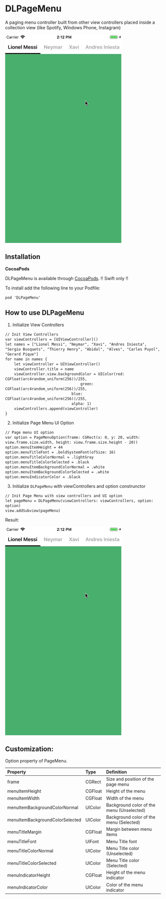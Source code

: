 # DLPageMenu
A paging menu controller built from other view controllers placed inside a collection view (like Spotify, Windows Phone, Instagram)

![pagemenu](./Screenshots/pagemenu.gif)

## Installation

**CocoaPods**

DLPageMenu is available through [CocoaPods](http://cocoapods.org). !! Swift only !!

To install add the following line to your Podfile:

    pod 'DLPageMenu'

## How to use DLPageMenu

1. Initialize View Controllers

```
// Init View Controllers
var viewControllers = [UIViewController]()
let names = ["Lionel Messi", "Neymar", "Xavi", "Andres Iniesta", "Sergio Busquets", "Thierry Henry", "Abidal", "Alves", "Carles Puyol", "Gerard Pique"]
for name in names {
	let viewController = UIViewController()
	viewController.title = name
	viewController.view.backgroundColor = UIColor(red: CGFloat(arc4random_uniform(256))/255, 
					              green: CGFloat(arc4random_uniform(256))/255, 
						      blue: CGFloat(arc4random_uniform(256))/255, 
						      alpha: 1)
	viewControllers.append(viewController)
}
```

2. Initialize Page Menu UI Option

```
// Page menu UI option
var option = PageMenuOption(frame: CGRect(x: 0, y: 20, width: view.frame.size.width, height: view.frame.size.height - 20))
option.menuItemHeight = 44
option.menuTitleFont = .boldSystemFont(ofSize: 16)
option.menuTitleColorNormal = .lightGray
option.menuTitleColorSelected = .black
option.menuItemBackgroundColorNormal = .white
option.menuItemBackgroundColorSelected = .white
option.menuIndicatorColor = .black
```

3. Initialize `DLPageMenu` with viewControllers and option construnctor

```
// Init Page Menu with view controllers and UI option
let pageMenu = DLPageMenu(viewControllers: viewControllers, option: option)
view.addSubview(pageMenu)
```

Result: 

![pagemenu](./Screenshots/pagemenu.gif)



## Customization:

Option property of PageMenu.

| Property | Type | Definition |
|:-----------|:------------|:------------|
| frame | CGRect | Size and position of the page menu |
| menuItemHeight | CGFloat | Height of the menu |
| menuItemWidth | CGFloat | Width of the menu |
| menuItemBackgroundColorNormal | UIColor | Background color of the menu (Unselected) |
| menuItemBackgroundColorSelected | UIColor | Background color of the menu (Selected) |
| menuTitleMargin | CGFloat | Margin between menu items |
| menuTitleFont | UIFont | Menu Title font |
| menuTitleColorNormal | UIColor | Menu Title color (Unselected)  |
| menuTitleColorSelected | UIColor | Menu Title color (Selected)  |
| menuIndicatorHeight | CGFloat | Height of the menu indicator  |
| menuIndicatorColor | UIColor | Color of the menu indicator  |
